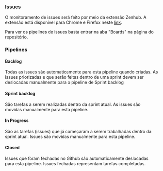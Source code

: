 ### Issues

O monitoramento de issues será feito por meio da extensão Zenhub. A extensão está disponível para Chrome e Firefox neste [link](https://www.zenhub.com/extension).

Para ver os pipelines de issues basta entrar na aba "Boards" na página do repositório.

### Pipelines

#### Backlog
Todas as issues são automaticamente para esta pipeline quando criadas. As issues priorizadas e que serão feitas dentro de uma sprint devem ser deslocadas manualmente para o pipeline de Sprint backlog

#### Sprint backlog
São tarefas a serem realizadas dentro da sprint atual. As issues são movidas manualmente para esta pipeline.

#### In Progress
São as tarefas (issues) que já começaram a serem trabalhadas dentro da sprint atual. Issues são movidas manualmente para esta pipeline.

#### Closed
Issues que foram fechadas no Github são automaticamente deslocadas para esta pipeline. Issues fechadas representam tarefas completadas.

